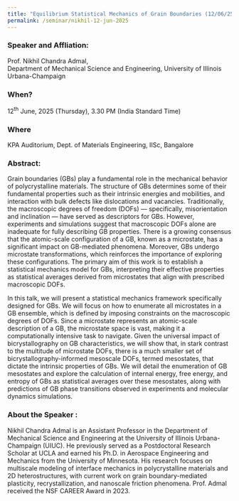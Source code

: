 ```yaml
---
title: "Equilibrium Statistical Mechanics of Grain Boundaries (12/06/25)"
permalink: /seminar/nikhil-12-jun-2025
---
```

### Speaker and Affliation:
Prof. Nikhil Chandra Admal,<br>
Department of Mechanical Science and Engineering, University  of Illinois Urbana-Champaign

### When?
12<sup>th</sup> June, 2025 (Thursday), 3.30 PM (India Standard Time)

### Where
KPA Auditorium, Dept. of Materials Engineering, IISc, Bangalore

### Abstract:  

Grain boundaries (GBs) play a fundamental role in the mechanical behavior of polycrystalline materials. The structure of GBs determines some of their fundamental properties such as their intrinsic energies and mobilities, and interaction with bulk defects like dislocations and vacancies. Traditionally, the macroscopic degrees of freedom (DOFs) — specifically, misorientation and inclination — have served as descriptors for GBs. However, experiments and simulations suggest that macroscopic DOFs alone are inadequate for fully describing GB properties. There is a growing consensus that the atomic-scale configuration of a GB, known as a microstate, has a significant impact on GB-mediated phenomena. Moreover, GBs undergo microstate transformations, which reinforces the importance of exploring these configurations. The primary aim of this work is to establish a statistical mechanics model for GBs, interpreting their effective properties as statistical averages derived from microstates that align with prescribed macroscopic DOFs.

In this talk, we will present a statistical mechanics framework specifically designed for GBs. We will focus on how to enumerate all microstates in a GB ensemble, which is defined by imposing constraints on the macroscopic degrees of DOFs. Since a microstate represents an atomic-scale description of a GB, the microstate space is vast, making it a computationally intensive task to navigate. Given the universal impact of bicrystallography on GB characteristics, we will show that, in stark contrast to the multitude of microstate DOFs, there is a much smaller set of bicrystallography-informed mesoscale DOFs, termed mesostates, that dictate the intrinsic properties of GBs. We will detail the enumeration of GB mesostates and explore the calculation of internal energy, free energy, and entropy of GBs as statistical averages over these mesostates, along with predictions of GB phase transitions observed in experiments and molecular dynamics simulations.

### About the Speaker :  
Nikhil Chandra Admal is an Assistant Professor in the Department of Mechanical Science and Engineering at the University of Illinois Urbana-Champaign (UIUC). He previously served as a Postdoctoral Research Scholar at UCLA and earned his Ph.D. in Aerospace Engineering and Mechanics from the University of Minnesota. His research focuses on multiscale modeling of interface mechanics in polycrystalline materials and 2D heterostructures, with current work on grain boundary-mediated plasticity, recrystallization, and nanoscale friction phenomena. Prof. Admal received the NSF CAREER Award in 2023.